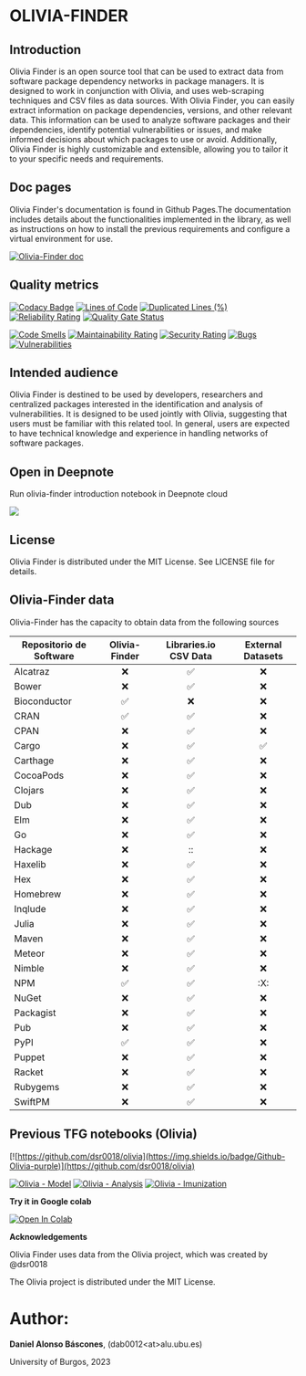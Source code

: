 # **OLIVIA-FINDER**
## Introduction
Olivia Finder is an open source tool that can be used to extract data from software package dependency networks in package managers. It is designed to work in conjunction with Olivia, and uses web-scraping techniques and CSV files as data sources. With Olivia Finder, you can easily extract information on package dependencies, versions, and other relevant data. This information can be used to analyze software packages and their dependencies, identify potential vulnerabilities or issues, and make informed decisions about which packages to use or avoid. Additionally, Olivia Finder is highly customizable and extensible, allowing you to tailor it to your specific needs and requirements.

## Doc pages
Olivia Finder's documentation is found in Github Pages.The documentation includes details about the functionalities implemented in the library, as well as instructions on how to install the previous requirements and configure a virtual environment for use.

[![Olivia-Finder doc](https://img.shields.io/badge/DOC-Olivia--Finder-blue)](https://dab0012.github.io/olivia-finder)


## Quality metrics
[![Codacy Badge](https://app.codacy.com/project/badge/Grade/771e39014ceb48688cb9d341c705ecf9)](https://www.codacy.com/gh/dab0012/olivia-finder/dashboard?utm_source=github.com&amp;utm_medium=referral&amp;utm_content=dab0012/olivia-finder&amp;utm_campaign=Badge_Grade)
[![Lines of Code](https://sonarcloud.io/api/project_badges/measure?project=dab0012_olivia&metric=ncloc)](https://sonarcloud.io/summary/new_code?id=dab0012_olivia) 
[![Duplicated Lines (%)](https://sonarcloud.io/api/project_badges/measure?project=dab0012_olivia&metric=duplicated_lines_density)](https://sonarcloud.io/summary/new_code?id=dab0012_olivia)
[![Reliability Rating](https://sonarcloud.io/api/project_badges/measure?project=dab0012_olivia&metric=reliability_rating)](https://sonarcloud.io/summary/new_code?id=dab0012_olivia)
[![Quality Gate Status](https://sonarcloud.io/api/project_badges/measure?project=dab0012_olivia&metric=alert_status)](https://sonarcloud.io/summary/new_code?id=dab0012_olivia)

[![Code Smells](https://sonarcloud.io/api/project_badges/measure?project=dab0012_olivia&metric=code_smells)](https://sonarcloud.io/summary/new_code?id=dab0012_olivia)
[![Maintainability Rating](https://sonarcloud.io/api/project_badges/measure?project=dab0012_olivia&metric=sqale_rating)](https://sonarcloud.io/summary/new_code?id=dab0012_olivia)
[![Security Rating](https://sonarcloud.io/api/project_badges/measure?project=dab0012_olivia&metric=security_rating)](https://sonarcloud.io/summary/new_code?id=dab0012_olivia)
[![Bugs](https://sonarcloud.io/api/project_badges/measure?project=dab0012_olivia&metric=bugs)](https://sonarcloud.io/summary/new_code?id=dab0012_olivia)
[![Vulnerabilities](https://sonarcloud.io/api/project_badges/measure?project=dab0012_olivia&metric=vulnerabilities)](https://sonarcloud.io/summary/new_code?id=dab0012_olivia)
## Intended audience

Olivia Finder is destined to be used by developers, researchers and centralized packages interested in the identification and analysis of vulnerabilities. It is designed to be used jointly with Olivia, suggesting that users must be familiar with this related tool. In general, users are expected to have technical knowledge and experience in handling networks of software packages.

## Open in Deepnote
Run olivia-finder introduction notebook in Deepnote cloud 
<br>

[<img src="https://deepnote.com/buttons/try-in-a-jupyter-notebook-white-small.svg">](https://deepnote.com/workspace/olivia-0732-b407de18-1731-4b54-b602-aa8db84aa932/project/olivia-finder-627b89b5-a14d-43dd-8e37-100bca8981fc/notebook/olivia-finder%2Folivia_finder%2Fnotebooks%2Folivia_finder_implementation_details-5721bfb8509248bdae331a339efef4aa)

## License

Olivia Finder is distributed under the MIT License. See LICENSE file for details.

## Olivia-Finder data

Olivia-Finder has the capacity to obtain data from the following sources

| Repositorio de Software | Olivia-Finder | Libraries.io CSV Data | External Datasets |
|-------------------------|:-------------:|:---------------------:|:------------------:|
| Alcatraz                | :x:             | :white_check_mark:          | :x:                    |
| Bower                   | :x:             | :white_check_mark:          | :x:                    |
| Bioconductor            | :white_check_mark:             | :x:                       | :x:       |
| CRAN                    | :white_check_mark:  | :white_check_mark:          | :x:                    |
| CPAN                    | :x:  | :white_check_mark:                       | :x:                    |
| Cargo                   | :x:  | :white_check_mark:          | :white_check_mark:       |
| Carthage                | :x:             | :white_check_mark:                       | :x:       |
| CocoaPods               | :x:  | :white_check_mark:          | :x:                    |
| Clojars                 | :x:             | :white_check_mark:          | :x:                    |
| Dub                     | :x:             | :white_check_mark:          | :x:                    |
| Elm                     | :x:             | :white_check_mark:                       | :x:       |
| Go                      | :x:  | :white_check_mark:          | :x:       |
| Hackage                 | :x:             | ::                       | :x:       |
| Haxelib                 | :x:             | :white_check_mark:          | :x:                    |
| Hex                     | :x:             | :white_check_mark:          | :x:                    |
| Homebrew                | :x:             | :white_check_mark:          | :x:                    |
| Inqlude                 | :x:             | :white_check_mark:          | :x:                    |
| Julia                   | :x:             | :white_check_mark:          | :x:                    |
| Maven                   | :x:  | :white_check_mark:                       | :x:                    |
| Meteor                  | :x:             | :white_check_mark:          | :x:                    |
| Nimble                  | :x:             | :white_check_mark:          | :x:                    |
| NPM                     | :white_check_mark:          | :white_check_mark:                    | :X:
| NuGet                   | :x:  | :white_check_mark:          | :x:                    |
| Packagist               | :x:  | :white_check_mark:          | :x:                    |
| Pub                     | :x:  | :white_check_mark:          | :x:                    |
| PyPI                    | :white_check_mark:  | :white_check_mark:          | :x:                    |
| Puppet                  | :x:             | :white_check_mark:          | :x:                    |
| Racket                  | :x:             | :white_check_mark:          | :x:                    |
| Rubygems                | :x:  | :white_check_mark:          | :x:                    |
| SwiftPM                 | :x:             | :white_check_mark:                       | :x:       |

## **Previous TFG notebooks (Olivia)**

[![https://github.com/dsr0018/olivia](https://img.shields.io/badge/Github-Olivia-purple)](https://github.com/dsr0018/olivia)

[![Olivia - Model](https://img.shields.io/badge/Jupyter-Olivia%20--%20Model-%23fa0297)](https://github.com/dsr0018/olivia/blob/master/A-Model.ipynb)
[![Olivia - Analysis](https://img.shields.io/badge/Jupyter-Olivia%20--%20Analysis-%23fa0297)](https://github.com/dsr0018/olivia/blob/master/B-Analysis.ipynb)
[![Olivia - Imunization](https://img.shields.io/badge/Jupyter-Olivia%20--%20Imunization-%23fa0297)](https://github.com/dsr0018/olivia/blob/master/C-Immunization.ipynb)

**Try it in Google colab**

[![Open In Colab](https://colab.research.google.com/assets/colab-badge.svg)](https://colab.research.google.com/github/dab0012/olivia-finder/blob/master/olivia/Olivia.ipynb)


**Acknowledgements**

Olivia Finder uses data from the Olivia project, which was created by @dsr0018

The Olivia project is distributed under the MIT License.

# **Author:** 

**Daniel Alonso Báscones**, (dab0012\<at>alu.ubu.es)

University of Burgos, 2023

